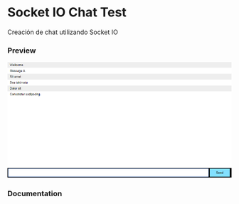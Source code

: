 # Socket IO Chat Test
Creación de chat utilizando Socket IO

### Preview
![alt](images/io-chat-demo.png)

### Documentation


